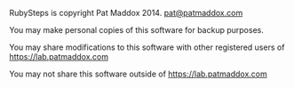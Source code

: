 RubySteps is copyright Pat Maddox 2014. pat@patmaddox.com

You may make personal copies of this software for backup purposes.

You may share modifications to this software with other registered users of
https://lab.patmaddox.com

You may not share this software outside of https://lab.patmaddox.com
